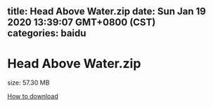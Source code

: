 
title: Head Above Water.zip
date: Sun Jan 19 2020 13:39:07 GMT+0800 (CST)    
categories: baidu
---

# Head Above Water.zip
size: 57.30 MB
 
 

[How to download](https://bpcam.bemobtrk.com/go/2ceec3aa-1ca2-46d6-b9ff-aaa5c184517c?jno=1706)